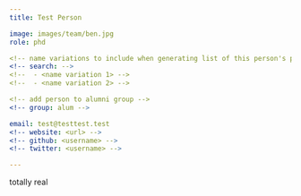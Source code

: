 ```yaml
---
title: Test Person

image: images/team/ben.jpg
role: phd

<!-- name variations to include when generating list of this person's papers --> 
<!-- search: -->
<!--  - <name variation 1> -->
<!--  - <name variation 2> -->

<!-- add person to alumni group -->
<!-- group: alum -->

email: test@testtest.test
<!-- website: <url> -->
<!-- github: <username> -->
<!-- twitter: <username> -->

---
```


totally real

